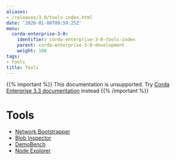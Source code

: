 ```yaml
---
aliases:
- /releases/3.0/tools-index.html
date: '2020-01-08T09:59:25Z'
menu:
  corda-enterprise-3-0:
    identifier: corda-enterprise-3-0-tools-index
    parent: corda-enterprise-3-0-development
    weight: 100
tags:
- tools
title: Tools
---
```

{{% important %}}
This documentation is unsupported.
Try [Corda Enterprise 3.3 documentation](/docs/corda-enterprise/3.3/_index.md) instead
{{% /important %}}


# Tools



* [Network Bootstrapper](network-bootstrapper.md)
* [Blob Inspector](blob-inspector.md)
* [DemoBench](demobench.md)
* [Node Explorer](node-explorer.md)



